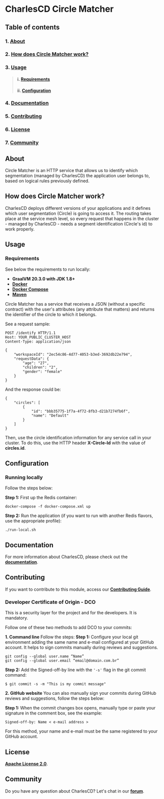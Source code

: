 # **CharlesCD Circle Matcher** 

## **Table of contents**
### 1. [**About**](#About)
### 2. [**How does Circle Matcher work?**](#How-does-Circle-Matcher-work?)
### 3. [**Usage**](#Usage)
>#### i. [**Requirements**](#Requirements)
>#### ii. [**Configuration**](#Configuration)
### 4. [**Documentation**](#Documentation)
### 5. [**Contributing**](#Contributing)
### 6. [**License**](#License)
### 7. [**Community**](#Community)

## **About**

Circle Matcher is an HTTP service that allows us to identify which segmentation (managed by CharlesCD) the application user belongs to, based on logical rules previously defined.

## **How does Circle Matcher work?**
CharlesCD deploys different versions of your applications and it defines which user segmentation (Circle) is going to access it. The routing takes place at the service mesh level, so every request that happens in the cluster - managed by CharlesCD - needs a segment identification (Circle's id) to work properly.

## **Usage**

### **Requirements**
See below the requirements to run locally: 

- **GraalVM 20.3.0 with JDK 1.8+**
- [**Docker**](https://docs.docker.com/get-docker/)
- [**Docker Compose**](https://docs.docker.com/compose/install/)
- [**Maven**](https://maven.apache.org/download.cgi)

Circle Matcher has a service that receives a JSON (without a specific contract) with the user's attributes (any attribute that matters) and returns the identifier of the circle to which it belongs.

See a request sample:

```
POST /identify HTTP/1.1
Host: YOUR_PUBLIC_CLUSTER_HOST
Content-Type: application/json

{
    "workspaceId": "2ec54c86-4d77-4053-b3ed-3692db22e794",
    "requestData": {
        "age": "27",
        "children": "2",
        "gender": "female"
    }
}

```

And the response could be:

```
{
    "circles": [
        {
            "id": "bbb35775-1f7a-4f72-8fb3-d21b7274fb6f",
            "name": "Default"
        }
    ]
}

```
Then, use the circle identification information for any service call in your cluster. To do this, use the HTTP header **X-Circle-Id** with the value of **circles.id**.

## **Configuration** 
### **Running locally**

Follow the steps below:

**Step 1:** First up the Redis container:
```
docker-compose -f docker-compose.xml up
```

**Step 2:** Run the application (if you want to run with another Redis flavors, use the appropriate profile):
```
./run-local.sh
```

## **Documentation**

For more information about CharlesCD, please check out the [**documentation**](https://docs.charlescd.io/).

## **Contributing**

If you want to contribute to this module, access our [**Contributing Guide**](https://github.com/ZupIT/charlescd/blob/main/CONTRIBUTING.md).

### **Developer Certificate of Origin - DCO**

 This is a security layer for the project and for the developers. It is mandatory.
 
 Follow one of these two methods to add DCO to your commits:
 
**1. Command line**
 Follow the steps: 
 **Step 1:** Configure your local git environment adding the same name and e-mail configured at your GitHub account. It helps to sign commits manually during reviews and suggestions.

 ```
git config --global user.name “Name”
git config --global user.email “email@domain.com.br”
```
**Step 2:** Add the Signed-off-by line with the `'-s'` flag in the git commit command:

```
$ git commit -s -m "This is my commit message"
```

**2. GitHub website**
You can also manually sign your commits during GitHub reviews and suggestions, follow the steps below: 

**Step 1:** When the commit changes box opens, manually type or paste your signature in the comment box, see the example:

```
Signed-off-by: Name < e-mail address >
```

For this method, your name and e-mail must be the same registered to your GitHub account.

[Postman Collection]: data/postman/CharlesCD_Villager.postman_collection.json
[Contributing Guide]: https://github.com/ZupIT/charlescd/blob/master/CONTRIBUTING.md

## **License**
[**Apache License 2.0**](https://github.com/ZupIT/charlescd/blob/main/LICENSE).

## **Community**

Do you have any question about CharlesCD? Let's chat in our [**forum**](https://forum.zup.com.br/). 